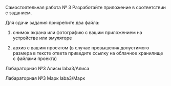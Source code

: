 Самостоятельная работа № 3
Разработайте приложение в соответствии с заданием.

Для сдачи задания прикрепите два файла:

1) снимок экрана или фотографию с вашим приложением на устройстве или эмуляторе

2) архив с вашим проектом (в случае превышения допустимого размера в тексте ответа приведите ссылку на облачное хранилище с файлами проекта)

Лабараторная №3 Алисы laba3/Алиса

Лабараторная №3 Марк laba3/Марк
